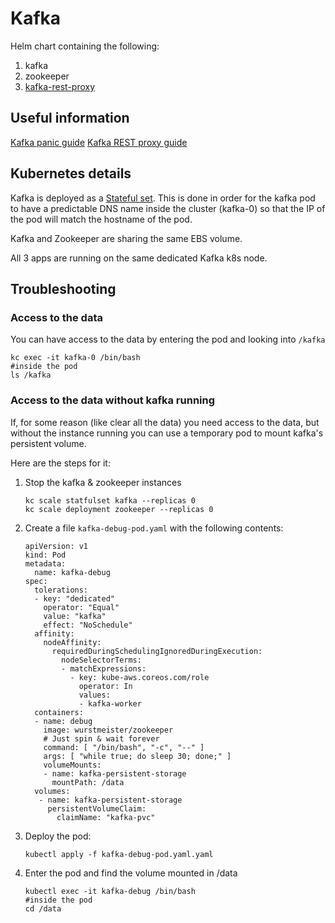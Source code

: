 # Kafka

Helm chart containing the following:
1. kafka
1. zookeeper
1. [kafka-rest-proxy](https://github.com/Financial-Times/kafka-proxy)

## Useful information
[Kafka panic guide](https://sites.google.com/a/ft.com/universal-publishing/ops-guides/kafka-panic-guide)
[Kafka REST proxy guide](https://sites.google.com/a/ft.com/universal-publishing/ops-guides/kafka-rest-proxy-guide)
## Kubernetes details
Kafka is deployed as a [Stateful set](helm/kafka/templates/kafka-statefulset.yaml).
This is done in order for the kafka pod to have a predictable DNS name inside the cluster (kafka-0)
so that the IP of the pod will match the hostname of the pod.

Kafka and Zookeeper are sharing the same EBS volume.

All 3 apps are running on the same dedicated Kafka k8s node.

## Troubleshooting
### Access to the data
You can have access to the data by entering the pod and looking into `/kafka`
```
kc exec -it kafka-0 /bin/bash
#inside the pod
ls /kafka

```

### Access to the data without kafka running
If, for some reason (like clear all the data) you need access to the data, but without the instance running you can use a temporary pod to mount kafka's persistent volume.

Here are the steps for it:
1. Stop the kafka & zookeeper instances
    ```
    kc scale statfulset kafka --replicas 0
    kc scale deployment zookeeper --replicas 0
    ```
1. Create a file `kafka-debug-pod.yaml` with the following contents:
    ```
    apiVersion: v1
    kind: Pod
    metadata:
      name: kafka-debug
    spec:
      tolerations:
      - key: "dedicated"
        operator: "Equal"
        value: "kafka"
        effect: "NoSchedule"
      affinity:
        nodeAffinity:
          requiredDuringSchedulingIgnoredDuringExecution:
            nodeSelectorTerms:
            - matchExpressions:
              - key: kube-aws.coreos.com/role
                operator: In
                values:
                - kafka-worker
      containers:
      - name: debug
        image: wurstmeister/zookeeper
        # Just spin & wait forever
        command: [ "/bin/bash", "-c", "--" ]
        args: [ "while true; do sleep 30; done;" ]
        volumeMounts:
        - name: kafka-persistent-storage
          mountPath: /data
      volumes:
       - name: kafka-persistent-storage
         persistentVolumeClaim:
           claimName: "kafka-pvc"
    ```
1. Deploy the pod:
    ```
    kubectl apply -f kafka-debug-pod.yaml.yaml
    ```
1. Enter the pod and find the volume mounted in /data
    ```
    kubectl exec -it kafka-debug /bin/bash
    #inside the pod
    cd /data
    ```